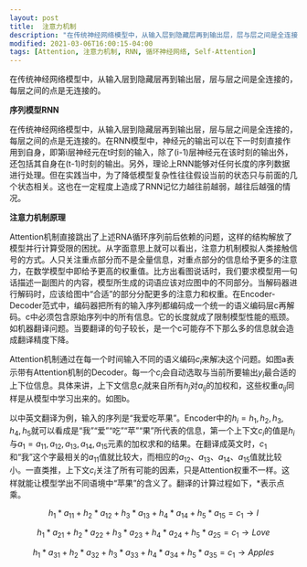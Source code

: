 ```yaml
---
layout: post
title:  注意力机制
description: "在传统神经网络模型中，从输入层到隐藏层再到输出层，层与层之间是全连接的，每层之间的点是无连接的。"
modified: 2021-03-06T16:00:15-04:00
tags: [Attention, 注意力机制, RNN, 循环神经网络, Self-Attention]
---
```


在传统神经网络模型中，从输入层到隐藏层再到输出层，层与层之间是全连接的，每层之间的点是无连接的。

<!-- more -->

**序列模型RNN**



在传统神经网络模型中，从输入层到隐藏层再到输出层，层与层之间是全连接的，每层之间的点是无连接的。在RNN模型中，神经元的输出可以在下一时刻直接作用到自身，即第i层神经元在t时刻的输入，除了(i-1)层神经元在该时刻的输出外，还包括其自身在(t-1)时刻的输出。另外，理论上RNN能够对任何长度的序列数据进行处理。但在实践当中，为了降低模型复杂性往往假设当前的状态只与前面的几个状态相关。这也在一定程度上造成了RNN记忆力越往前越弱，越往后越强的情况。



**注意力机制原理**



Attention机制直接跳出了上述RNA循环序列前后依赖的问题，这样的结构解放了模型并行计算受限的困扰。从字面意思上就可以看出，注意力机制模拟人类接触信号的方式。人只关注重点部分而不是全量信息，对重点部分的信息给予更多的注意力，在数学模型中即给予更高的权重值。比方出看图说话时，我们要求模型用一句话描述一副图片的内容，模型所生成的词语应该对应图中的不同部分。当解码器进行解码时，应该给图中“合适”的部分分配更多的注意力和权重。在Encoder-Decoder范式中，编码器把所有的输入序列都编码成一个统一的语义编码层c再解码。c中必须包含原始序列中的所有信息。它的长度就成了限制模型性能的瓶颈。如机器翻译问题。当要翻译的句子较长，是一个c可能存不下那么多的信息就会造成翻译精度下降。



Attention机制通过在每一个时间输入不同的语义编码$c_i$来解决这个问题。如图a表示带有Attention机制的Decoder。每一个$c_i$会自动选取与当前所要输出$y_i$最合适的上下位信息。具体来讲，上下文信息$c_i$就来自所有$h_j$对$a_{ij}$的加权和，这些权重$a_{ij}$同样是从模型中学习出来的。如图b。



以中英文翻译为例，输入的序列是“我爱吃苹果”。Encoder中的$h_i={h_1, h_2, h_3, h_4, h_5}$就可以看成是“我”“爱”“吃”“苹”“果”所代表的信息，第一个上下文$c_i$的值是$h_i$与$a_1={a_{11},a_{12},a_{13},a_{14},a_{15}}$元素的加权求和的结果。在翻译成英文时，$c_1$和“我”这个字最相关的$a_{11}$值就比较大，而相应的$a_{12}$、$a_{13}$、$a_{14}$、$a_{15}$值就比较小。一直类推，上下文$c_i$关注了所有可能的因素，只是Attention权重不一样。这样就能让模型学出不同语境中“苹果”的含义了。翻译的计算过程如下，*表示点乘。


$$
h_1 * a_{11} + h_2 * a_{12} + h_3 * a_{13} + h_4 * a_{14} + h_5 * a_{15} = c_1 \to		 I
$$

$$
h_1 * a_{21} + h_2 * a_{22} + h_3 * a_{23} + h_4 * a_{24} + h_5 * a_{25} = c_1 \to		 Love
$$

$$
h_1 * a_{31} + h_2 * a_{32} + h_3 * a_{33} + h_4 * a_{34} + h_5 * a_{35} = c_1 \to		 Apples
$$



